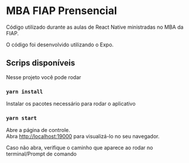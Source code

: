 # MBA FIAP Prensencial

Código utilizado durante as aulas de React Native ministradas no MBA da FIAP.

O código foi desenvolvido utilizando o Expo.

## Scrips disponíveis

Nesse projeto você pode rodar

### `yarn install`

Instalar os pacotes necessário para rodar o aplicativo

### `yarn start`

Abre a página de controle.\
Abra [http://localhost:19000](http://localhost:19000) para visualizá-lo no seu navegador. 

Caso não abra, verifique o caminho que aparece ao rodar no terminal/Prompt de comando
